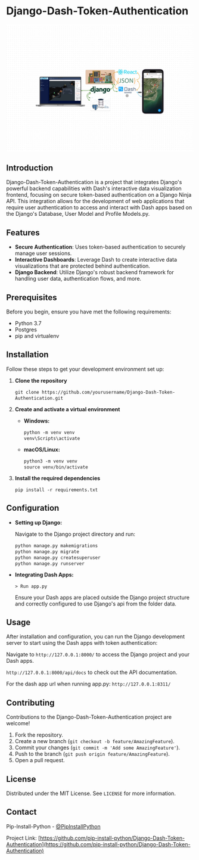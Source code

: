 # Django-Dash-Token-Authentication

![Django Dash Token Authentication](assets/branding/django-dash-token-authentication.png)

## Introduction

Django-Dash-Token-Authentication is a project that integrates Django's powerful backend capabilities with Dash's interactive data visualization frontend, focusing on secure token-based authentication on a Django Ninja API. This integration allows for the development of web applications that require user authentication to access and interact with Dash apps based on the Django's Database, User Model and Profile Models.py.

## Features

- **Secure Authentication**: Uses token-based authentication to securely manage user sessions.
- **Interactive Dashboards**: Leverage Dash to create interactive data visualizations that are protected behind authentication.
- **Django Backend**: Utilize Django's robust backend framework for handling user data, authentication flows, and more.

## Prerequisites

Before you begin, ensure you have met the following requirements:
- Python 3.7
- Postgres
- pip and virtualenv

## Installation

Follow these steps to get your development environment set up:

1. **Clone the repository**

    ```
    git clone https://github.com/yourusername/Django-Dash-Token-Authentication.git
    ```

2. **Create and activate a virtual environment**

    - **Windows:**

        ```
        python -m venv venv
        venv\Scripts\activate
        ```

    - **macOS/Linux:**

        ```
        python3 -m venv venv
        source venv/bin/activate
        ```

3. **Install the required dependencies**

    ```
    pip install -r requirements.txt
    ```

## Configuration

- **Setting up Django:**

    Navigate to the Django project directory and run:

    ```
    python manage.py makemigrations
    python manage.py migrate
    python manage.py createsuperuser
    python manage.py runserver
    ```

- **Integrating Dash Apps:**
  ```
  > Run app.py
  ```
    Ensure your Dash apps are placed outside the Django project structure and correctly configured to use Django's api from the folder data.
## Usage

After installation and configuration, you can run the Django development server to start using the Dash apps with token authentication:

Navigate to `http://127.0.0.1:8000/` to access the Django project and your Dash apps. 

`http://127.0.0.1:8000/api/docs` to check out the API documentation.

For the dash app url when running app.py: `http://127.0.0.1:8311/`

## Contributing

Contributions to the Django-Dash-Token-Authentication project are welcome!

1. Fork the repository.
2. Create a new branch (`git checkout -b feature/AmazingFeature`).
3. Commit your changes (`git commit -m 'Add some AmazingFeature'`).
4. Push to the branch (`git push origin feature/AmazingFeature`).
5. Open a pull request.

## License

Distributed under the MIT License. See `LICENSE` for more information.

## Contact

Pip-Install-Python - [@PipInstallPython](https://www.youtube.com/@pipinstallpython)

Project Link: [https://github.com/pip-install-python/Django-Dash-Token-Authentication](https://github.com/pip-install-python/Django-Dash-Token-Authentication)

